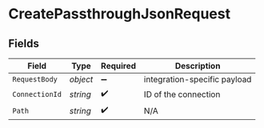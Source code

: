 # CreatePassthroughJsonRequest


## Fields

| Field                        | Type                         | Required                     | Description                  |
| ---------------------------- | ---------------------------- | ---------------------------- | ---------------------------- |
| `RequestBody`                | *object*                     | :heavy_minus_sign:           | integration-specific payload |
| `ConnectionId`               | *string*                     | :heavy_check_mark:           | ID of the connection         |
| `Path`                       | *string*                     | :heavy_check_mark:           | N/A                          |
